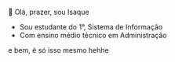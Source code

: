 👋 Olá, prazer, sou Isaque
- Sou estudante do 1°, Sistema de Informação
- Com ensino médio técnico em Administração

e bem, é só isso mesmo hehhe
<!---
isiszac/isiszac is a ✨ special ✨ repository because its `README.md` (this file) appears on your GitHub profile.
You can click the Preview link to take a look at your changes.
--->
